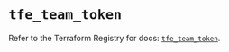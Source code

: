 # `tfe_team_token`

Refer to the Terraform Registry for docs: [`tfe_team_token`](https://registry.terraform.io/providers/hashicorp/tfe/0.64.0/docs/resources/team_token).
